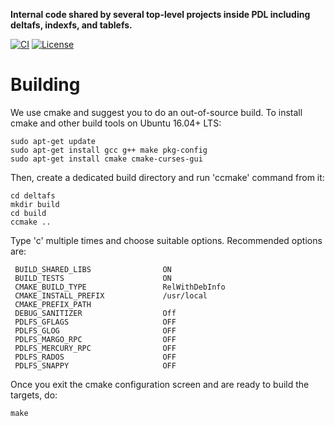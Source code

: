 **Internal code shared by several top-level projects inside PDL including deltafs, indexfs, and tablefs.**

[![CI](https://github.com/pdlfs/pdlfs-common/actions/workflows/ci.yml/badge.svg)](https://github.com/pdlfs/pdlfs-common/actions/workflows/ci.yml)
[![License](https://img.shields.io/badge/license-New%20BSD-blue.svg)](LICENSE.txt)

# Building

We use cmake and suggest you to do an out-of-source build.  To install cmake and other build tools on Ubuntu 16.04+ LTS:

```
sudo apt-get update
sudo apt-get install gcc g++ make pkg-config
sudo apt-get install cmake cmake-curses-gui
```

Then, create a dedicated build directory and run 'ccmake' command from it:

```
cd deltafs
mkdir build
cd build
ccmake ..
```

Type 'c' multiple times and choose suitable options. Recommended options are:

```
 BUILD_SHARED_LIBS                ON
 BUILD_TESTS                      ON
 CMAKE_BUILD_TYPE                 RelWithDebInfo
 CMAKE_INSTALL_PREFIX             /usr/local
 CMAKE_PREFIX_PATH
 DEBUG_SANITIZER                  Off
 PDLFS_GFLAGS                     OFF
 PDLFS_GLOG                       OFF
 PDLFS_MARGO_RPC                  OFF
 PDLFS_MERCURY_RPC                OFF
 PDLFS_RADOS                      OFF
 PDLFS_SNAPPY                     OFF
```

Once you exit the cmake configuration screen and are ready to build the targets, do:

```
make
```
